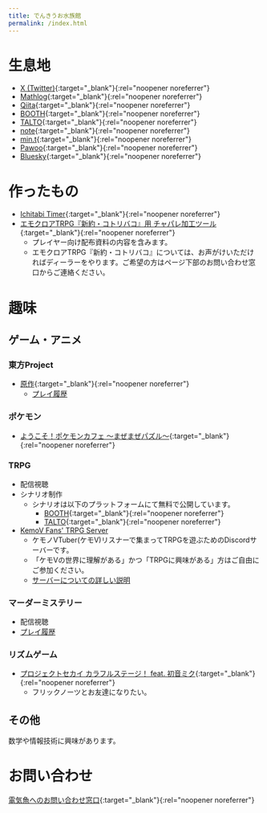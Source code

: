 ```yaml
---
title: でんきうお水族館
permalink: /index.html
---
```


# 生息地
- [X (Twitter)](https://twitter.com/denkiuo604){:target="_blank"}{:rel="noopener noreferrer"}
- [Mathlog](https://mathlog.info/users/718/articles){:target="_blank"}{:rel="noopener noreferrer"}
- [Qiita](https://qiita.com/denkiuo604){:target="_blank"}{:rel="noopener noreferrer"}
- [BOOTH](https://denkiuo.booth.pm/){:target="_blank"}{:rel="noopener noreferrer"}
- [TALTO](https://talto.cc/users/Dv3hSd6j95RIYzbvyMhu7jx5vwk1){:target="_blank"}{:rel="noopener noreferrer"}
- [note](https://note.com/denkiuo604/){:target="_blank"}{:rel="noopener noreferrer"}
- [min.t](https://min.togetter.com/id/denkiuo604){:target="_blank"}{:rel="noopener noreferrer"}
- [Pawoo](https://pawoo.net/@denkiuo604){:target="_blank"}{:rel="noopener noreferrer"}
- [Bluesky](https://bsky.app/profile/denkiuo604.bsky.social){:target="_blank"}{:rel="noopener noreferrer"}

# 作ったもの
- [Ichitabi Timer](https://denkiuo604.github.io/ichitabi-timer/){:target="_blank"}{:rel="noopener noreferrer"}
- [エモクロアTRPG『新約・コトリバコ』用 チャパレ加工ツール](https://denkiuo604.github.io/kotoribako-chatpalette/){:target="_blank"}{:rel="noopener noreferrer"}
  - プレイヤー向け配布資料の内容を含みます。
  - エモクロアTRPG『新約・コトリバコ』については、お声がけいただければディーラーをやります。ご希望の方はページ下部のお問い合わせ窓口からご連絡ください。

# 趣味

## ゲーム・アニメ

### 東方Project
- [原作](https://touhou-project.news/titles/){:target="_blank"}{:rel="noopener noreferrer"}
    - [プレイ履歴](/th.html)

### ポケモン
- [ようこそ！ポケモンカフェ ～まぜまぜパズル～](https://www.poke-maze.jp/){:target="_blank"}{:rel="noopener noreferrer"}

### TRPG
- 配信視聴
- シナリオ制作
    - シナリオは以下のプラットフォームにて無料で公開しています。
        - [BOOTH](https://denkiuo.booth.pm/){:target="_blank"}{:rel="noopener noreferrer"}
        - [TALTO](https://talto.cc/users/Dv3hSd6j95RIYzbvyMhu7jx5vwk1){:target="_blank"}{:rel="noopener noreferrer"}
- [KemoV Fans' TRPG Server](https://discord.gg/whRzgN88ut)
  - ケモノVTuber(ケモV)リスナーで集まってTRPGを遊ぶためのDiscordサーバーです。
  - 「ケモVの世界に理解がある」かつ「TRPGに興味がある」方はご自由にご参加ください。
  - [サーバーについての詳しい説明](/kfts.html)

### マーダーミステリー
- 配信視聴
- [プレイ履歴](/mm.html)

### リズムゲーム
- [プロジェクトセカイ カラフルステージ！ feat. 初音ミク](https://pjsekai.sega.jp/){:target="_blank"}{:rel="noopener noreferrer"}
    - フリックノーツとお友達になりたい。

## その他
数学や情報技術に興味があります。

# お問い合わせ
[電気魚へのお問い合わせ窓口](https://forms.gle/paakCCAokaTNecjE8){:target="_blank"}{:rel="noopener noreferrer"}
